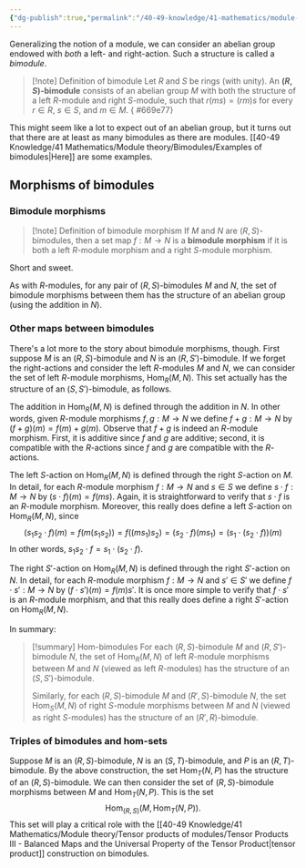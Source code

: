 ```yaml
---
{"dg-publish":true,"permalink":"/40-49-knowledge/41-mathematics/module-theory/bimodules/bimodules/","tags":["#module_theory"],"updated":"2024-03-06T13:52:46-08:00"}
---
```


Generalizing the notion of a module, we can consider an abelian group endowed with *both* a left- and right-action. Such a structure is called a *bimodule*.

>[!note] Definition of bimodule
>Let $R$ and $S$ be rings (with unity). An **$(R,S)$-bimodule** consists of an abelian group $M$ with both the structure of a left $R$-module and right $S$-module, such that $r(ms)=(rm)s$ for every $r\in R$, $s\in S$, and $m\in M$.
{ #669e77}


This might seem like a lot to expect out of an abelian group, but it turns out that there are at least as many bimodules as there are modules. [[40-49 Knowledge/41 Mathematics/Module theory/Bimodules/Examples of bimodules\|Here]] are some examples.
## Morphisms of bimodules

### Bimodule morphisms

>[!note] Definition of bimodule morphism
>If $M$ and $N$ are $(R,S)$-bimodules, then a set map $f:M\to N$ is a **bimodule morphism** if it is both a left $R$-module morphism and a right $S$-module morphism.

Short and sweet.

As with $R$-modules, for any pair of $(R,S)$-bimodules $M$ and $N$, the set of bimodule morphisms between them has the structure of an abelian group (using the addition in $N$).
### Other maps between bimodules
There's a lot more to the story about bimodule morphisms, though. First suppose $M$ is an $(R,S)$-bimodule and $N$ is an $(R,S')$-bimodule. If we forget the right-actions and consider the left $R$-modules $M$ and $N$, we can consider the set of left $R$-module morphisms, $\operatorname{Hom}_R(M,N)$. This set actually has the structure of an $(S,S')$-bimodule, as follows.

The addition in $\operatorname{Hom}_R(M,N)$ is defined through the addition in $N$. In other words, given $R$-module morphisms $f,g:M\to N$ we define $f+g:M\to N$ by $(f+g)(m)=f(m)+g(m)$. Observe that $f+g$ is indeed an $R$-module morphism. First, it is additive since $f$ and $g$ are additive; second, it is compatible with the $R$-actions since $f$ and $g$ are compatible with the $R$-actions.

The left $S$-action on $\operatorname{Hom}_R(M,N)$ is defined through the right $S$-action on $M$. In detail, for each $R$-module morphism $f:M\to N$ and $s\in S$ we define $s\cdot f:M\to N$ by $(s\cdot f)(m)=f(ms)$. Again, it is straightforward to verify that $s\cdot f$ is an $R$-module morphism. Moreover, this really does define a left $S$-action on $\operatorname{Hom}_R(M,N)$, since
$$(s_1s_2\cdot f)(m)=f(m(s_1s_2)) = f((ms_1)s_2)=(s_2\cdot f)(ms_1)=(s_1\cdot (s_2\cdot f))(m)$$
In other words, $s_1s_2\cdot f = s_1\cdot (s_2\cdot f)$.

The right $S'$-action on $\operatorname{Hom}_R(M,N)$ is defined through the right $S'$-action on $N$. In detail, for each $R$-module morphism $f:M\to N$ and $s'\in S'$ we define $f\cdot s':M\to N$ by $(f\cdot s')(m)=f(m)s'$. It is once more simple to verify that $f\cdot s'$ is an $R$-module morphism, and that this really does define a right $S'$-action on $\operatorname{Hom}_R(M,N)$.

In summary:
>[!summary] Hom-bimodules
>For each $(R,S)$-bimodule $M$ and $(R, S')$-bimodule $N$, the set of $\operatorname{Hom}_R(M,N)$ of left $R$-module morphisms between $M$ and $N$ (viewed as left $R$-modules) has the structure of an $(S,S')$-bimodule.
>
>Similarly, for each $(R,S)$-bimodule $M$ and $(R',S)$-bimodule $N$, the set $\operatorname{Hom}_S(M,N)$ of right $S$-module morphisms between $M$ and $N$ (viewed as right $S$-modules) has the structure of an $(R',R)$-bimodule.

### Triples of bimodules and hom-sets

Suppose $M$ is an $(R,S)$-bimodule, $N$ is an $(S, T)$-bimodule, and $P$ is an $(R,T)$-bimodule. By the above construction, the set $\operatorname{Hom}_T(N,P)$ has the structure of an $(R,S)$-bimodule. We can then consider the set of $(R,S)$-bimodule morphisms between $M$ and $\operatorname{Hom}_T(N,P)$. This is the set
$$\operatorname{Hom}_{(R,S)}(M,\operatorname{Hom}_T(N,P)).$$
This set will play a critical role with the [[40-49 Knowledge/41 Mathematics/Module theory/Tensor products of modules/Tensor Products III - Balanced Maps and the Universal Property of the Tensor Product\|tensor product]] construction on bimodules.